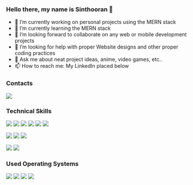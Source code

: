 ### Hello there, my name is Sinthooran 👋 

<!--
**SinthooranR/SinthooranR** is a ✨ _special_ ✨ repository because its `README.md` (this file) appears on your GitHub profile.
-->

- 🔭 I’m currently working on personal projects using the MERN stack
- 🌱 I’m currently learning the MERN stack
- 👯 I’m looking forward to collaborate on any web or mobile development projects
- 🤔 I’m looking for help with proper Website designs and other proper coding practices
- 💬 Ask me about neat project ideas, anime, video games, etc..
- 📫 How to reach me: My LinkedIn placed below

### Contacts
<a href="https://www.linkedin.com/in/sinthooranravinathan/"><img src="https://img.shields.io/badge/linkedin-%230077B5.svg?&style=for-the-badge&logo=linkedin&logoColor=white"></a>

### Technical Skills
<img src="https://img.shields.io/badge/HTML-%23239120.svg?&style=flat-square&logo=html5&logoColor=white"> <img src="https://img.shields.io/badge/CSS-%23239120.svg?&style=flat-square&logo=css3&logoColor=white"> <img src="https://img.shields.io/badge/Javascript-%23F7DF1E.svg?&style=flat-square&logo=javascript&logoColor=yellow&labelColor=black"> <img src="https://img.shields.io/badge/React-%2361DAFB.svg?&style=flat-square&logo=react&logoColor=white"> <img src="https://img.shields.io/badge/Vue-%234FC08D.svg?&style=flat-square&logo=vue.js&logoColor=white"> <img src="https://img.shields.io/badge/Bootstrap-%23563D7C.svg?&style=flat-square&logo=bootstrap&logoColor=white">

<img src="https://img.shields.io/badge/Python-%233776AB.svg?&style=flat-square&logo=python&logoColor=white"> <img src="https://img.shields.io/badge/Java-%23CCCCCC.svg?&style=flat-square&logo=java&logoColor=orange"> <img src="https://img.shields.io/badge/C++-%2300599C.svg?&style=flat-square&logo=c%2B%2B&logoColor=white">

<img src="https://img.shields.io/badge/Android Studio-%233DDC84.svg?&style=flat-square&logo=android-studio&logoColor=white"> <img src="https://img.shields.io/badge/Visual Studio-%235C2D91.svg?&style=flat-square&logo=visual-studio&logoColor=white"> 

### Used Operating Systems
<img src="https://img.shields.io/badge/Windows-%230078D6.svg?&style=flat-square&logo=windows&logoColor=white"> <img src="https://img.shields.io/badge/Linux-%23FCC624.svg?&style=flat-square&logo=linux&logoColor=white"> <img src="https://img.shields.io/badge/Arch Linux-%231793D1.svg?&style=flat-square&logo=arch-linux&logoColor=white"> <img src="https://img.shields.io/badge/MacOS-%23999999.svg?&style=flat-square&logo=apple&logoColor=white"> 
